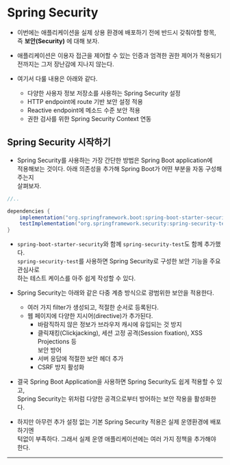 # Spring Security

- 이번에는 애플리케이션을 실제 상용 환경에 배포하기 전에 반드시 갖춰야할 항목,  
  즉 **보안(Security)** 에 대해 보자.

- 애플리케이션은 이용자 접근을 제어할 수 있는 인증과 엄격한 권한 제어가 적용되기  
  전까지는 그저 장난감에 지나지 않는다.

- 여기서 다룰 내용은 아래와 같다.

  - 다양한 사용자 정보 저장소를 사용하는 Spring Security 설정
  - HTTP endpoint에 route 기반 보안 설정 적용
  - Reactive endpoint에 메소드 수준 보안 적용
  - 권한 검사를 위한 Spring Security Context 연동

## Spring Security 시작하기

- Spring Security를 사용하는 가장 간단한 방법은 Spring Boot application에  
  적용해보는 것이다. 아래 의존성을 추가해 Spring Boot가 어떤 부분을 자동 구성해주는지  
  살펴보자.

```gradle
//..

dependencies {
    implementation("org.springframework.boot:spring-boot-starter-security")
    testImplementation("org.springframework.security:spring-security-test")
}
```

- `spring-boot-starter-security`와 함께 `spring-security-test`도 함께 추가했다.  
  `spring-security-test`를 사용하면 Spring Security로 구성한 보안 기능을 주요 관심사로  
  하는 테스트 케이스를 아주 쉽게 작성할 수 있다.

- Spring Security는 아래와 같은 다중 계층 방식으로 광범위한 보안을 적용한다.

  - 여러 가지 filter가 생성되고, 적절한 순서로 등록된다.
  - 웹 페이지에 다양한 지시어(directive)가 추가된다.
    - 바람직하지 않은 정보가 브라우저 캐시에 유입되는 것 방지
    - 클릭재킹(Clickjacking), 세션 고정 공격(Session fixation), XSS Projections 등  
      보안 방어
    - 서버 응답에 적절한 보안 헤더 추가
    - CSRF 방지 활성화

- 결국 Spring Boot Application을 사용하면 Spring Security도 쉽게 적용할 수 있고,  
  Spring Security는 위처럼 다양한 공격으로부터 방어하는 보안 작용을 활성화한다.

- 하지만 아무런 추가 설정 없는 기본 Spring Security 적용은 실제 운영환경에 배포하기엔  
  턱없이 부족하다. 그래서 실제 운영 애플리케이션에는 여러 가지 정책을 추가해야 한다.

<hr/>
